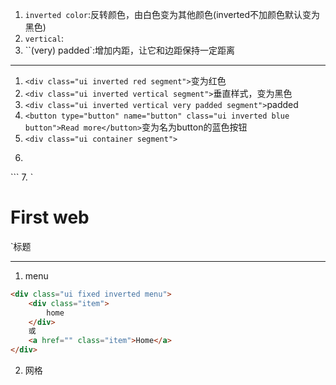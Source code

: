 1. `inverted color`:反转颜色，由白色变为其他颜色(inverted不加颜色默认变为黑色)
2. `vertical`:  
3. ``(very) padded`:增加内距，让它和边距保持一定距离  

------
1. `<div class="ui inverted red segment">`变为红色  
2. `<div class="ui inverted vertical segment">`垂直样式，变为黑色
3. `<div class="ui inverted vertical very padded segment">`padded
4. `<button type="button" name="button" class="ui inverted blue button">Read more</button>`变为名为button的蓝色按钮  
5. `<div class="ui container segment">`    
6.  ```html
<div class="ui image">
    <img src="images/banner.jpg" alt="" />
</div>
```
7. `<h1 class="ui header">First web</h1>`标题






-------------
1. menu  
```html
<div class="ui fixed inverted menu">
    <div class="item">
        home
    </div>
    或
    <a href="" class="item">Home</a>
</div>
```

2. 网格  
```html

```

